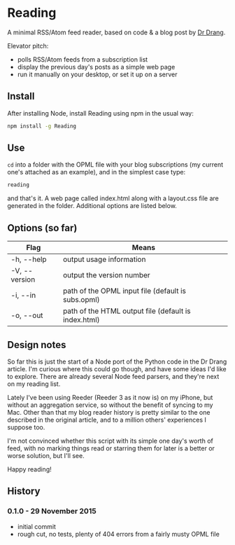 # Reading

A minimal RSS/Atom feed reader, based on code & a blog post by [Dr Drang][Drang].

Elevator pitch:
- polls RSS/Atom feeds from a subscription list
- display the previous day's posts as a simple web page
- run it manually on your desktop, or set it up on a server

## Install

After installing Node, install Reading using npm in the usual way:

```bash
npm install -g Reading
```

## Use

<code>cd</code> into a folder with the OPML file with your blog subscriptions (my current one's attached as an example), and in the simplest case type:

```bash
reading
```

and that's it. A web page called index.html along with a layout.css file are generated in the folder. Additional options are listed below.

## Options (so far)

Flag             | Means
-----------------| --------
-h, --help       |  output usage information
-V, --version    |  output the version number
-i, --in <opml>  |  path of the OPML input file (default is subs.opml)
-o, --out <html> |  path of the HTML output file (default is index.html)

## Design notes

So far this is just the start of a Node port of the Python code in the Dr Drang article. I'm curious where this could go though, and  have some ideas I'd like to explore. There are already several Node feed parsers, and they're next on my reading list.

Lately I've been using Reeder (Reeder 3 as it now is) on my iPhone, but without an aggregation service, so without the benefit of syncing to my Mac. Other than that my blog reader history is pretty similar to the one described in the original article, and to a million others' experiences I suppose too.

I'm not convinced whether this script with its simple one day's worth of feed, with no marking things read or starring them for later is a better or worse solution, but I'll see.

Happy reading!

## History

### 0.1.0 - 29 November 2015

- initial commit
- rough cut, no tests, plenty of 404 errors from a fairly musty OPML file

[Drang]: http://leancrew.com/all-this/2015/11/simpler-syndication/
